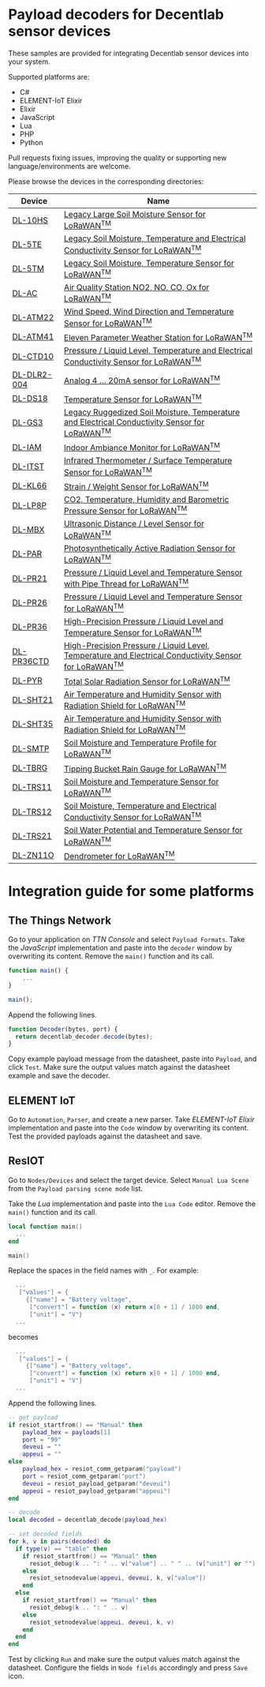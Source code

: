 # Payload decoders for Decentlab sensor devices

These samples are provided for integrating Decentlab sensor devices into your system.

Supported platforms are:

- C#
- ELEMENT-IoT Elixir
- Elixir
- JavaScript
- Lua
- PHP
- Python

Pull requests fixing issues, improving the quality or supporting new language/environments are welcome.

Please browse the devices in the corresponding directories:

Device | Name
---|---
[DL-10HS](DL-10HS) | [Legacy Large Soil Moisture Sensor  for LoRaWAN<sup>TM</sup>](https://www.decentlab.com/support)
[DL-5TE](DL-5TE) | [Legacy Soil Moisture, Temperature and Electrical Conductivity Sensor for LoRaWAN<sup>TM</sup>](https://www.decentlab.com/support)
[DL-5TM](DL-5TM) | [Legacy Soil Moisture, Temperature Sensor for LoRaWAN<sup>TM</sup>](https://www.decentlab.com/support)
[DL-AC](DL-AC) | [Air Quality Station NO2, NO, CO, Ox for LoRaWAN<sup>TM</sup>](https://www.decentlab.com/products/air-quality-station-no2-no-co-ox-for-lorawan)
[DL-ATM22](DL-ATM22) | [Wind Speed, Wind Direction and Temperature Sensor for LoRaWAN<sup>TM</sup>](https://www.decentlab.com/products/wind-speed-wind-direction-and-temperature-sensor-for-lorawan)
[DL-ATM41](DL-ATM41) | [Eleven Parameter Weather Station for LoRaWAN<sup>TM</sup>](https://www.decentlab.com/products/eleven-parameter-weather-station-for-lorawan)
[DL-CTD10](DL-CTD10) | [Pressure / Liquid Level, Temperature and Electrical Conductivity Sensor for LoRaWAN<sup>TM</sup>](https://www.decentlab.com/products/pressure-/-liquid-level-temperature-and-electrical-conductivity-sensor-for-lorawan)
[DL-DLR2-004](DL-DLR2-004) | [Analog 4 … 20mA sensor for LoRaWAN<sup>TM</sup>](https://www.decentlab.com/products/analog-or-digital-sensor-device-for-lorawan)
[DL-DS18](DL-DS18) | [Temperature Sensor for LoRaWAN<sup>TM</sup>](https://www.decentlab.com/products/temperature-sensor-for-lorawan)
[DL-GS3](DL-GS3) | [Legacy Ruggedized Soil Moisture, Temperature and Electrical Conductivity Sensor for LoRaWAN<sup>TM</sup>](https://www.decentlab.com/support)
[DL-IAM](DL-IAM) | [Indoor Ambiance Monitor for LoRaWAN<sup>TM</sup>](https://www.decentlab.com/products/indoor-ambiance-monitor-including-co2-tvoc-and-motion-sensor-for-lorawan)
[DL-ITST](DL-ITST) | [Infrared Thermometer / Surface Temperature Sensor for LoRaWAN<sup>TM</sup>](https://www.decentlab.com/support)
[DL-KL66](DL-KL66) | [Strain / Weight Sensor for LoRaWAN<sup>TM</sup>](https://www.decentlab.com/products/strain-/-weight-sensor-for-lorawan)
[DL-LP8P](DL-LP8P) | [CO2, Temperature, Humidity and Barometric Pressure Sensor for LoRaWAN<sup>TM</sup>](https://www.decentlab.com/products/co2-temperature-humidity-and-barometric-pressure-sensor-for-lorawan)
[DL-MBX](DL-MBX) | [Ultrasonic Distance / Level Sensor for LoRaWAN<sup>TM</sup>](https://www.decentlab.com/products/ultrasonic-distance-/-level-sensor-for-lorawan)
[DL-PAR](DL-PAR) | [Photosynthetically Active Radiation Sensor for LoRaWAN<sup>TM</sup>](https://www.decentlab.com/products/photosynthetically-active-radiation-sensor-for-lorawan)
[DL-PR21](DL-PR21) | [Pressure / Liquid Level and Temperature Sensor with Pipe Thread for LoRaWAN<sup>TM</sup>](https://www.decentlab.com/products/pressure-/-liquid-level-and-temperature-sensor-with-g1/4-pipe-thread-for-lorawan)
[DL-PR26](DL-PR26) | [Pressure / Liquid Level and Temperature Sensor for LoRaWAN<sup>TM</sup>](https://www.decentlab.com/products/pressure-/-liquid-level-and-temperature-sensor-for-lorawan)
[DL-PR36](DL-PR36) | [High-Precision Pressure / Liquid Level and Temperature Sensor for LoRaWAN<sup>TM</sup>](https://www.decentlab.com/support)
[DL-PR36CTD](DL-PR36CTD) | [High-Precision Pressure / Liquid Level, Temperature and Electrical Conductivity Sensor for LoRaWAN<sup>TM</sup>](https://www.decentlab.com/products/high-precision-pressure-/-liquid-level-temperature-and-electrical-conductivity-sensor-for-lorawan)
[DL-PYR](DL-PYR) | [Total Solar Radiation Sensor for LoRaWAN<sup>TM</sup>](https://www.decentlab.com/products/total-solar-radiation-sensor-for-lorawan)
[DL-SHT21](DL-SHT21) | [Air Temperature and Humidity Sensor with Radiation Shield for LoRaWAN<sup>TM</sup>](https://www.decentlab.com/support)
[DL-SHT35](DL-SHT35) | [Air Temperature and Humidity Sensor with Radiation Shield for LoRaWAN<sup>TM</sup>](https://www.decentlab.com/products/air-temperature-and-humidity-sensor-with-radiation-shield-for-lorawan)
[DL-SMTP](DL-SMTP) | [Soil Moisture and Temperature Profile for LoRaWAN<sup>TM</sup>](https://www.decentlab.com/products/soil-moisture-and-temperature-profile-for-lorawan)
[DL-TBRG](DL-TBRG) | [Tipping Bucket Rain Gauge for LoRaWAN<sup>TM</sup>](https://www.decentlab.com/support)
[DL-TRS11](DL-TRS11) | [Soil Moisture and Temperature Sensor for LoRaWAN<sup>TM</sup>](https://www.decentlab.com/support)
[DL-TRS12](DL-TRS12) | [Soil Moisture, Temperature and Electrical Conductivity Sensor for LoRaWAN<sup>TM</sup>](https://www.decentlab.com/support)
[DL-TRS21](DL-TRS21) | [Soil Water Potential and Temperature Sensor for LoRaWAN<sup>TM</sup>](https://www.decentlab.com/support)
[DL-ZN11O](DL-ZN11O) | [Dendrometer for LoRaWAN<sup>TM</sup>](https://www.decentlab.com/support)

# Integration guide for some platforms

## The Things Network

Go to your application on *TTN Console* and select `Payload Formats`. Take the *JavaScript* implementation and paste into the `decoder` window by overwriting its content. Remove the `main()` function and its call.
```js
function main() {
    ...
}

main();
```

Append the following lines.
```js
function Decoder(bytes, port) {
  return decentlab_decoder.decode(bytes);
}
```

Copy example payload message from the datasheet, paste into `Payload`, and click `Test`. Make sure the output values match against the datasheet example and  save the decoder.

## ELEMENT IoT

Go to `Automation`, `Parser`, and create a new parser. Take *ELEMENT-IoT Elixir* implementation and paste into the `Code` window by overwriting its content. Test the provided payloads against the datasheet and save.

## ResIOT

Go to `Nodes/Devices` and select the target device. Select `Manual Lua Scene` from the `Payload parsing scene mode` list.

Take the *Lua* implementation and paste into the `Lua Code` editor. Remove the `main()` function and its call.
```lua
local function main()
  ...
end

main()
```

Replace the spaces in the field names with `_`. For example:
```lua
  ...
   ["values"] = {
     {["name"] = "Battery voltage",
      ["convert"] = function (x) return x[0 + 1] / 1000 end,
      ["unit"] = "V"}
  ...
```
becomes
```lua
  ...
   ["values"] = {
     {["name"] = "Battery_voltage",
      ["convert"] = function (x) return x[0 + 1] / 1000 end,
      ["unit"] = "V"}
  ...
```

Append the following lines.
```lua
-- get payload
if resiot_startfrom() == "Manual" then
    payload_hex = payloads[1]
    port = "99"
    deveui = ""
    appeui = ""
else
    payload_hex = resiot_comm_getparam("payload")
    port = resiot_comm_getparam("port")
    deveui = resiot_payload_getparam("deveui")
    appeui = resiot_payload_getparam("appeui")
end

-- decode
local decoded = decentlab_decode(payload_hex)

-- set decoded fields
for k, v in pairs(decoded) do
  if type(v) == "table" then
    if resiot_startfrom() == "Manual" then
      resiot_debug(k .. ": " .. v["value"] .. " " .. (v["unit"] or ""))
    else
      resiot_setnodevalue(appeui, deveui, k, v["value"])
    end
  else
    if resiot_startfrom() == "Manual" then
      resiot_debug(k .. ": " .. v)
    else
      resiot_setnodevalue(appeui, deveui, k, v)
    end
  end
end
```

Test by clicking `Run` and make sure the output values match against the datasheet. Configure the fields in `Node fields` accordingly and press `Save` icon.
